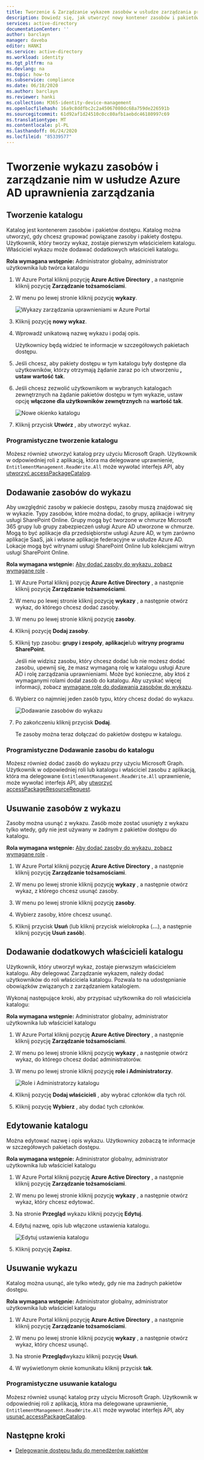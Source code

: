 ```yaml
---
title: Tworzenie & Zarządzanie wykazem zasobów w usłudze zarządzania prawami — Azure AD
description: Dowiedz się, jak utworzyć nowy kontener zasobów i pakietów dostępu w Azure Active Directory zarządzania prawami.
services: active-directory
documentationCenter: ''
author: barclayn
manager: daveba
editor: HANKI
ms.service: active-directory
ms.workload: identity
ms.tgt_pltfrm: na
ms.devlang: na
ms.topic: how-to
ms.subservice: compliance
ms.date: 06/18/2020
ms.author: barclayn
ms.reviewer: hanki
ms.collection: M365-identity-device-management
ms.openlocfilehash: 16a9c8ddfbc2c2a45067080dc68a759de226591b
ms.sourcegitcommit: 61d92af1d24510c0cc80afb1aebdc46180997c69
ms.translationtype: MT
ms.contentlocale: pl-PL
ms.lasthandoff: 06/24/2020
ms.locfileid: "85339577"
---
```

# <a name="create-and-manage-a-catalog-of-resources-in-azure-ad-entitlement-management"></a>Tworzenie wykazu zasobów i zarządzanie nim w usłudze Azure AD uprawnienia zarządzania

## <a name="create-a-catalog"></a>Tworzenie katalogu

Katalog jest kontenerem zasobów i pakietów dostępu. Katalog można utworzyć, gdy chcesz grupować powiązane zasoby i pakiety dostępu. Użytkownik, który tworzy wykaz, zostaje pierwszym właścicielem katalogu. Właściciel wykazu może dodawać dodatkowych właścicieli katalogu.

**Rola wymagana wstępnie:** Administrator globalny, administrator użytkownika lub twórca katalogu

1. W Azure Portal kliknij pozycję **Azure Active Directory** , a następnie kliknij pozycję **Zarządzanie tożsamościami**.

1. W menu po lewej stronie kliknij pozycję **wykazy**.

    ![Wykazy zarządzania uprawnieniami w Azure Portal](./media/entitlement-management-catalog-create/catalogs.png)

1. Kliknij pozycję **nowy wykaz**.

1. Wprowadź unikatową nazwę wykazu i podaj opis.

    Użytkownicy będą widzieć te informacje w szczegółowych pakietach dostępu.

1. Jeśli chcesz, aby pakiety dostępu w tym katalogu były dostępne dla użytkowników, którzy otrzymają żądanie zaraz po ich utworzeniu **, ustaw wartość** **tak**.

1. Jeśli chcesz zezwolić użytkownikom w wybranych katalogach zewnętrznych na żądanie pakietów dostępu w tym wykazie, ustaw opcję **włączone dla użytkowników zewnętrznych** na **wartość tak**.

    ![Nowe okienko katalogu](./media/entitlement-management-shared/new-catalog.png)

1. Kliknij przycisk **Utwórz** , aby utworzyć wykaz.

### <a name="creating-a-catalog-programmatically"></a>Programistyczne tworzenie katalogu

Możesz również utworzyć katalog przy użyciu Microsoft Graph.  Użytkownik w odpowiedniej roli z aplikacją, która ma delegowane uprawnienie, `EntitlementManagement.ReadWrite.All` może wywołać interfejs API, aby [utworzyć accessPackageCatalog](https://docs.microsoft.com/graph/api/accesspackagecatalog-post?view=graph-rest-beta).

## <a name="add-resources-to-a-catalog"></a>Dodawanie zasobów do wykazu

Aby uwzględnić zasoby w pakiecie dostępu, zasoby muszą znajdować się w wykazie. Typy zasobów, które można dodać, to grupy, aplikacje i witryny usługi SharePoint Online. Grupy mogą być tworzone w chmurze Microsoft 365 grupy lub grupy zabezpieczeń usługi Azure AD utworzone w chmurze. Mogą to być aplikacje dla przedsiębiorstw usługi Azure AD, w tym zarówno aplikacje SaaS, jak i własne aplikacje federacyjne w usłudze Azure AD. Lokacje mogą być witrynami usługi SharePoint Online lub kolekcjami witryn usługi SharePoint Online.

**Rola wymagana wstępnie:** [Aby dodać zasoby do wykazu, zobacz wymagane role](entitlement-management-delegate.md#required-roles-to-add-resources-to-a-catalog) .

1. W Azure Portal kliknij pozycję **Azure Active Directory** , a następnie kliknij pozycję **Zarządzanie tożsamościami**.

1. W menu po lewej stronie kliknij pozycję **wykazy** , a następnie otwórz wykaz, do którego chcesz dodać zasoby.

1. W menu po lewej stronie kliknij pozycję **zasoby**.

1. Kliknij pozycję **Dodaj zasoby**.

1. Kliknij typ zasobu: **grupy i zespoły**, **aplikacje**lub **witryny programu SharePoint**.

    Jeśli nie widzisz zasobu, który chcesz dodać lub nie możesz dodać zasobu, upewnij się, że masz wymaganą rolę w katalogu usługi Azure AD i rolę zarządzania uprawnieniami. Może być konieczne, aby ktoś z wymaganymi rolami dodał zasób do katalogu. Aby uzyskać więcej informacji, zobacz [wymagane role do dodawania zasobów do wykazu](entitlement-management-delegate.md#required-roles-to-add-resources-to-a-catalog).

1. Wybierz co najmniej jeden zasób typu, który chcesz dodać do wykazu.

    ![Dodawanie zasobów do wykazu](./media/entitlement-management-catalog-create/catalog-add-resources.png)

1. Po zakończeniu kliknij przycisk **Dodaj**.

    Te zasoby można teraz dołączać do pakietów dostępu w katalogu.

### <a name="adding-a-resource-to-a-catalog-programmatically"></a>Programistyczne Dodawanie zasobu do katalogu

Możesz również dodać zasób do wykazu przy użyciu Microsoft Graph.  Użytkownik w odpowiedniej roli lub katalogu i właściciel zasobu z aplikacją, która ma delegowane `EntitlementManagement.ReadWrite.All` uprawnienie, może wywołać interfejs API, aby [utworzyć accessPackageResourceRequest](https://docs.microsoft.com/graph/api/accesspackageresourcerequest-post?view=graph-rest-beta).

## <a name="remove-resources-from-a-catalog"></a>Usuwanie zasobów z wykazu

Zasoby można usunąć z wykazu. Zasób może zostać usunięty z wykazu tylko wtedy, gdy nie jest używany w żadnym z pakietów dostępu do katalogu.

**Rola wymagana wstępnie:** [Aby dodać zasoby do wykazu, zobacz wymagane role](entitlement-management-delegate.md#required-roles-to-add-resources-to-a-catalog) .

1. W Azure Portal kliknij pozycję **Azure Active Directory** , a następnie kliknij pozycję **Zarządzanie tożsamościami**.

1. W menu po lewej stronie kliknij pozycję **wykazy** , a następnie otwórz wykaz, z którego chcesz usunąć zasoby.

1. W menu po lewej stronie kliknij pozycję **zasoby**.

1. Wybierz zasoby, które chcesz usunąć.

1. Kliknij przycisk **Usuń** (lub kliknij przycisk wielokropka (**...**), a następnie kliknij pozycję **Usuń zasób**).

## <a name="add-additional-catalog-owners"></a>Dodawanie dodatkowych właścicieli katalogu

Użytkownik, który utworzył wykaz, zostaje pierwszym właścicielem katalogu. Aby delegować Zarządzanie wykazem, należy dodać użytkowników do roli właściciela katalogu. Pozwala to na udostępnianie obowiązków związanych z zarządzaniem katalogiem. 

Wykonaj następujące kroki, aby przypisać użytkownika do roli właściciela katalogu:

**Rola wymagana wstępnie:** Administrator globalny, administrator użytkownika lub właściciel katalogu

1. W Azure Portal kliknij pozycję **Azure Active Directory** , a następnie kliknij pozycję **Zarządzanie tożsamościami**.

1. W menu po lewej stronie kliknij pozycję **wykazy** , a następnie otwórz wykaz, do którego chcesz dodać administratorów.

1. W menu po lewej stronie kliknij pozycję **role i Administratorzy**.

    ![Role i Administratorzy katalogu](./media/entitlement-management-shared/catalog-roles-administrators.png)

1. Kliknij pozycję **Dodaj właścicieli** , aby wybrać członków dla tych ról.

1. Kliknij pozycję **Wybierz** , aby dodać tych członków.

## <a name="edit-a-catalog"></a>Edytowanie katalogu

Można edytować nazwę i opis wykazu. Użytkownicy zobaczą te informacje w szczegółowych pakietach dostępu.

**Rola wymagana wstępnie:** Administrator globalny, administrator użytkownika lub właściciel katalogu

1. W Azure Portal kliknij pozycję **Azure Active Directory** , a następnie kliknij pozycję **Zarządzanie tożsamościami**.

1. W menu po lewej stronie kliknij pozycję **wykazy** , a następnie otwórz wykaz, który chcesz edytować.

1. Na stronie **Przegląd** wykazu kliknij pozycję **Edytuj**.

1. Edytuj nazwę, opis lub włączone ustawienia katalogu.

    ![Edytuj ustawienia katalogu](./media/entitlement-management-shared/catalog-edit.png)

1. Kliknij pozycję **Zapisz**.

## <a name="delete-a-catalog"></a>Usuwanie wykazu

Katalog można usunąć, ale tylko wtedy, gdy nie ma żadnych pakietów dostępu.

**Rola wymagana wstępnie:** Administrator globalny, administrator użytkownika lub właściciel katalogu

1. W Azure Portal kliknij pozycję **Azure Active Directory** , a następnie kliknij pozycję **Zarządzanie tożsamościami**.

1. W menu po lewej stronie kliknij pozycję **wykazy** , a następnie otwórz wykaz, który chcesz usunąć.

1. Na stronie **Przegląd**wykazu kliknij pozycję **Usuń**.

1. W wyświetlonym oknie komunikatu kliknij przycisk **tak**.

### <a name="deleting-a-catalog-programmatically"></a>Programistyczne usuwanie katalogu

Możesz również usunąć katalog przy użyciu Microsoft Graph.  Użytkownik w odpowiedniej roli z aplikacją, która ma delegowane uprawnienie, `EntitlementManagement.ReadWrite.All` może wywołać interfejs API, aby [usunąć accessPackageCatalog](https://docs.microsoft.com/graph/api/accesspackagecatalog-delete?view=graph-rest-beta).

## <a name="next-steps"></a>Następne kroki

- [Delegowanie dostępu ładu do menedżerów pakietów](entitlement-management-delegate-managers.md)
